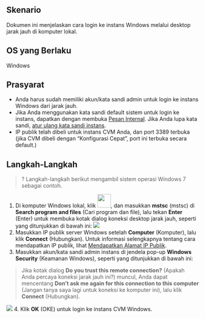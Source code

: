 ## Skenario

Dokumen ini menjelaskan cara login ke instans Windows melalui desktop jarak jauh di komputer lokal.

## OS yang Berlaku

Windows

## Prasyarat

- Anda harus sudah memiliki akun/kata sandi admin untuk login ke instans Windows dari jarak jauh.
 - Jika Anda menggunakan kata sandi default sistem untuk login ke instans, dapatkan dengan membuka [Pesan Internal](https://console.cloud.tencent.com/message).
 Jika Anda lupa kata sandi, [atur ulang kata sandi instans](https://intl.cloud.tencent.com/document/product/213/16566).
- IP publik telah dibeli untuk instans CVM Anda, dan port 3389 terbuka (jika CVM dibeli dengan “Konfigurasi Cepat”, port ini terbuka secara default.)

## Langkah-Langkah
>? Langkah-langkah berikut mengambil sistem operasi Windows 7 sebagai contoh.
>
1. Di komputer Windows lokal, klik <img src="https://main.qcloudimg.com/raw/370daffec54024ee262d1e5dbcd4bde2.png" style="margin: 0;width: 35px;">, dan masukkan **mstsc** (mstsc) di **Search program and files** (Cari program dan file), lalu tekan **Enter** (Enter) untuk membuka kotak dialog koneksi desktop jarak jauh, seperti yang ditunjukkan di bawah ini:
![](https://main.qcloudimg.com/raw/d8a4b0f70f876f6c0edc6e995a02c37d.png)
2. Masukkan IP publik server Windows setelah **Computer** (Komputer), lalu klik **Connect** (Hubungkan).
Untuk informasi selengkapnya tentang cara mendapatkan IP publik, lihat [Mendapatkan Alamat IP Publik](https://intl.cloud.tencent.com/document/product/213/17940).
3. Masukkan akun/kata sandi admin instans di jendela pop-up **Windows Security** (Keamanan Windows), seperti yang ditunjukkan di bawah ini:
> Jika kotak dialog **Do you trust this remote connection?** (Apakah Anda percaya koneksi jarak jauh ini?) muncul, Anda dapat mencentang **Don’t ask me again for this connection to this computer** (Jangan tanya saya lagi untuk koneksi ke komputer ini), lalu klik **Connect** (Hubungkan).

![](https://main.qcloudimg.com/raw/5d3d89e3ec4616a367b80ba377a3f541.png)
4. Klik **OK** (OKE) untuk login ke instans CVM Windows.

